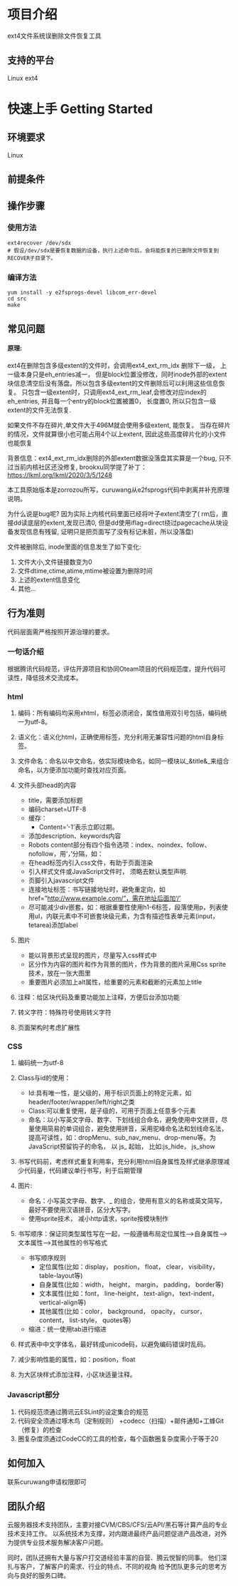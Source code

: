 # 项目介绍
ext4文件系统误删除文件恢复工具

## 支持的平台

Linux ext4

# 快速上手     Getting Started

## 环境要求
Linux

## 前提条件


## 操作步骤
### 使用方法
```
ext4recover /dev/sdx
# 假设/dev/sdx是要恢复数据的设备，执行上述命令后，会将能恢复的已删除文件恢复到RECOVER子目录下。
```
### 编译方法
```
yum install -y e2fsprogs-devel libcom_err-devel
cd src
make
```

## 常见问题
#### 原理:
ext4在删除包含多级extent的文件时，会调用ext4_ext_rm_idx 删除下一级， 上一级本身只是eh_entries减一，
但是block位置没修改，同时inode外部的extent块信息清空后没有落盘。所以包含多级extent的文件删除后可以利用这些信息恢复。
只包含一级extent时，只调用ext4_ext_rm_leaf,会修改对应index的eh_entries, 并且每一个entry的block位置被置0， 长度置0,
所以只包含一级extent的文件无法恢复.

如果文件不存在碎片,单文件大于496M就会使用多级extent, 能恢复。
当存在碎片的情况，文件就算很小也可能占用4个以上extent, 因此这些高度碎片化的小文件也能恢复

背景信息：ext4_ext_rm_idx删除的外部extent数据没落盘其实算是一个bug, 只不过当前内核社区还没修复, 
brookxu同学提了补丁：https://lkml.org/lkml/2020/3/5/1248

本工具原始版本是zorrozou所写，curuwang从e2fsprogs代码中剥离并补充原理说明。

为什么说是bug呢? 因为实际上内核代码里面已经将叶子extent清空了(
rm后，直接dd读底层的extent,发现已清0, 但是dd使用iflag=direct绕过pagecache从块设备发现信息有残留,
证明只是把页面写了没有标记未脏，所以没落盘)

文件被删除后, inode里面的信息发生了如下变化:
1. 文件大小,文件链接数变为0
2. 文件dtime,ctime,atime,mtime被设置为删除时间
3. 上述的extent信息变化
4. 其他...


## 行为准则    
代码层面需严格按照开源治理的要求。

### 一句话介绍

根据腾讯代码规范，评估开源项目和协同Oteam项目的代码规范度，提升代码可读性，降低技术交流成本。

### html

1. 编码：所有编码均采用xhtml，标签必须闭合，属性值用双引号包括，编码统一为utf-8。

2. 语义化：语义化html，正确使用标签，充分利用无兼容性问题的html自身标签。

3. 文件命名：命名以中文命名，依实际模块命名，如同一模块以_&title&_来组合命名，以方便添加功能时查找对应页面。

4. 文件头部head的内容
    - title，需要添加标题
    - 编码charset=UTF-8
    - 缓存：
        - Content=’-1’表示立即过期。
    - 添加description、keywords内容
    - Robots content部分有四个指令选项：index、noindex、follow、nofollow，用‘，’分隔，如：
    - 在head标签内引入css文件，有助于页面渲染
    - 引入样式文件或JavaScript文件时， 须略去默认类型声明.
    - 页脚引入javascript文件
    - 连接地址标签：书写链接地址时，避免重定向，如href=”http://www.example.com/”，需在地址后面加‘/’
    - 尽可能减少div嵌套，如：根据重要性使用h1-6标签，段落使用p，列表使用ul，内联元素中不可嵌套块级元素，为含有描述性表单元素(input，tetarea)添加label

5. 图片
    - 能以背景形式呈现的图片，尽量写入css样式中
    - 区分作为内容的图片和作为背景的图片，作为背景的图片采用Css sprite技术，放在一张大图里
    - 重要图片必须加上alt属性，给重要的元素和截断的元素加上title

6. 注释：给区块代码及重要功能加上注释，方便后台添加功能
7. 转义字符：特殊符号使用转义字符
8. 页面架构时考虑扩展性

### CSS

1. 编码统一为utf-8

2. Class与id的使用：
    - Id:具有唯一性，是父级的，用于标识页面上的特定元素，如header/footer/wrapper/left/right之类
    - Class:可以重复使用，是子级的，可用于页面上任意多个元素
    - 命名：以小写英文字母、数字、下划线组合命名，避免使用中文拼音，尽量使用简易的单词组合，避免使用拼音，采用驼峰命名法和划线命名法，提高可读性，如：dropMenu、sub_nav_menu、drop-menu等。为JavaScript预留钩子的命名， 以 js_ 起始， 比如:js_hide， js_show

3. 书写代码前，考虑样式重复利用率，充分利用html自身属性及样式继承原理减少代码量，代码建议单行书写，利于后期管理

4. 图片:
    - 命名：小写英文字母、数字、_ 的组合，使用有意义的名称或英文简写，最好不要使用汉语拼音，区分大写字。
    - 使用sprite技术， 减小http请求，sprite按模块制作
5. 书写顺序：保证同类型属性写在一起，一般遵循布局定位属性–>自身属性–>文本属性–>其他属性的书写格式
    - 书写顺序规则
        - 定位属性(比如：display， position， float， clear， visibility， table-layout等)
        - 自身属性(比如：width， height， margin， padding， border等)
        - 文本属性(比如：font， line-height， text-align， text-indent， vertical-align等)
        - 其他属性(比如：color， background， opacity， cursor，content， list-style， quotes等)
    - 缩进：统一使用tab进行缩进

6. 样式表中中文字体名，最好转成unicode码，以避免编码错误时乱码。
7. 减少影响性能的属性，如：position，float
8. 为大区块样式添加注释，小区块适量注释。

### Javascript部分

1. 代码规范须通过腾讯云ESLint的设定集合的规范
2. 代码安全须通过啄木鸟（定制规则） +codecc（扫描）+邮件通知+工蜂Git（修复）的检查
3. 圈复杂度须通过CodeCC的工具的检查，每个函数圈复杂度需小于等于20



## 如何加入 
联系curuwang申请权限即可

## 团队介绍
云服务器技术支持团队，主要对接CVM/CBS/CFS/云API/黑石等计算产品的专业技术支持工作。
以系统技术为支撑，对内跟进最终产品问题促进产品改进，对外为提供专业技术服务解决客户问题。

同时，团队还拥有大量与客户打交道经验丰富的自营、腾云悦智的同事。
他们深扎与客户，了解客户的需求、行业的特点、不同的视角
给予团队更多元的思考方向与良好的服务口碑。